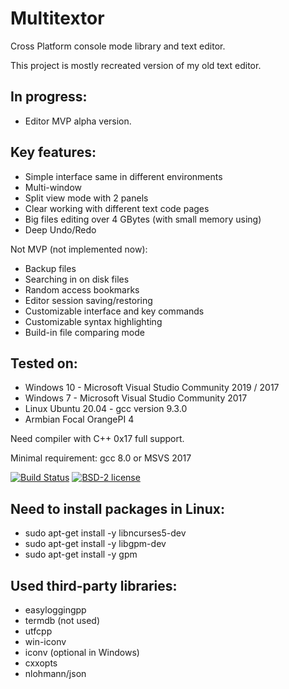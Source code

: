 # Multitextor
Cross Platform console mode library and text editor.

This project is mostly recreated version of my old text editor.

## In progress:
- Editor MVP alpha version.
 
## Key features:
- Simple interface same in different environments
- Multi-window
- Split view mode with 2 panels
- Clear working with different text code pages
- Big files editing over 4 GBytes (with small memory using)
- Deep Undo/Redo

Not MVP (not implemented now):
- Backup files
- Searching in on disk files
- Random access bookmarks
- Editor session saving/restoring
- Customizable interface and key commands
- Customizable syntax highlighting
- Build-in file comparing mode
 
## Tested on:
 - Windows 10 - Microsoft Visual Studio Community 2019 / 2017
 - Windows 7 - Microsoft Visual Studio Community 2017
 - Linux Ubuntu 20.04 - gcc version 9.3.0
 - Armbian Focal OrangePI 4

Need compiler with C++ 0x17 full support.

Minimal requirement: gcc 8.0 or MSVS 2017

[![Build Status](https://travis-ci.org/vikonix/multitextor.svg?branch=main)][travis]
[![BSD-2 license](https://img.shields.io/github/license/vikonix/multitextor)][license]

[travis]: https://travis-ci.org/vikonix/multitextor
[license]: https://github.com/vikonix/multitextor/blob/main/LICENSE

## Need to install packages in Linux:
 - sudo apt-get install -y libncurses5-dev
 - sudo apt-get install -y libgpm-dev
 - sudo apt-get install -y gpm
 
## Used third-party libraries:
 - easyloggingpp
 - termdb (not used)
 - utfcpp
 - win-iconv
 - iconv (optional in Windows)
 - cxxopts
 - nlohmann/json
 